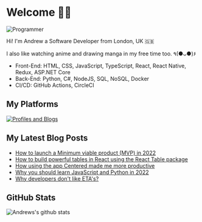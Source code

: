 # Welcome 👋🏿

![Programmer](https://res.cloudinary.com/d74fh3kw/image/upload/v1641056587/Twitter_Banner_V8_Text_mzsrki.png 'Programmer')

Hi! I'm Andrew a Software Developer from London, UK 🇬🇧

I also like watching anime and drawing manga in my free time too. ٩(●ᴗ●)۶

- Front-End: HTML, CSS, JavaScript, TypeScript, React, React Native, Redux, ASP.NET Core
- Back-End: Python, C#, NodeJS, SQL, NoSQL, Docker
- CI/CD: GitHub Actions, CircleCI

## My Platforms

[![Profiles and Blogs](https://res.cloudinary.com/d74fh3kw/image/upload/v1641056798/profile-button_diw7sk.png)](https://linktr.ee/andrewbaisden)

## My Latest Blog Posts

<!-- BLOG-POST-LIST:START -->
- [How to launch a Minimum viable product &lpar;MVP&rpar; in 2022](https://dev.to/andrewbaisden/how-to-launch-a-minimum-viable-product-mvp-in-2022-5hig)
- [How to build powerful tables in React using the React Table package](https://dev.to/andrewbaisden/how-to-build-powerful-tables-in-react-using-the-react-table-package-3gn7)
- [How using the app Centered made me more productive](https://dev.to/andrewbaisden/how-using-the-app-centered-made-me-more-productive-506i)
- [Why you should learn JavaScript and Python in 2022](https://dev.to/andrewbaisden/why-you-should-learn-javascript-and-python-in-2022-3719)
- [Why developers don&#39;t like ETA&#39;s?](https://dev.to/andrewbaisden/why-developers-dont-like-etas-56o1)
<!-- BLOG-POST-LIST:END -->

## GitHub Stats

![Andrews's github stats](https://github-readme-stats.vercel.app/api?username=andrewbaisden&show_icons=true&theme=tokyonight)
